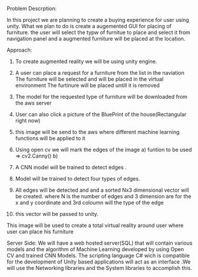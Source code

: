 Problem Descrption: 


In this project we are planning to create a buying experience for user using unity.
What we plan to do is create a augemented GUI for placing of furniture.
the user will select the typw of furnitue to place and select it from navigation panel and a augmented furniture will be placed at the location.


Approach:


1. To create augmented reality we will be using unity engine.

2. A user can place a request for a furniture from the list in the naviation
   The furniture will be selected and will be placed in the virtual environment
   The furtinure will be placed untill it is removed

3. The model for the requested type of furniture will be downloaded from the aws server

4. User can also click a picture of the BluePrint of the house(Rectangular right now)

5. this image will be send to the aws where different machine learning functions will be applied to it

6. Using open cv we will mark the edges of the image
  a) funtion to be used => cv2.Canny()
  b)


7. A CNN  model will be trained to detect edges .

8. Model will be trained to detect four types of edges.

9. All edges will be detected and and a sorted Nx3 dimensional vector will be created.
   where N is the number of edges and 3 dimension are for the x and y coordinate and 3rd coloumn will the type of the edge

10. this vector will be passed to unity.




   This image will be used to create a total virtual reality around user where user can place his furniture
   
   Server Side:
      We will have a web hosted server(SQL) that will contain various models and the algorithm of Machine Learning developed by using Open CV and trained CNN Models.
      The scripting language C# wich is compatible for the development of Unity based applications will act as an interface .We will use the Networking libraries and the System libraries to accomplish this.




